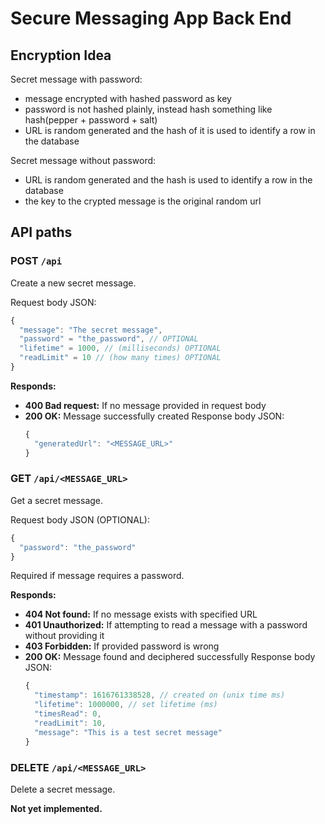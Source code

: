 # Secure Messaging App Back End

## Encryption Idea
Secret message with password:
- message encrypted with hashed password as key
- password is not hashed plainly, instead hash something like hash(pepper + password + salt)
- URL is random generated and the hash of it is used to identify a row in the database

Secret message without password:
- URL is random generated and the hash is used to identify a row in the database
- the key to the crypted message is the original random url

## API paths
### **POST** `/api`
Create a new secret message.

Request body JSON:

```js
{
  "message": "The secret message",
  "password" = "the_password", // OPTIONAL
  "lifetime" = 1000, // (milliseconds) OPTIONAL
  "readLimit" = 10 // (how many times) OPTIONAL
}
```

**Responds:**
- **400 Bad request:** If no message provided in request body
- **200 OK:** Message successfully created
  Response body JSON:
  ```js
  {
    "generatedUrl": "<MESSAGE_URL>"
  }
  ```
### **GET** `/api/<MESSAGE_URL>`
Get a secret message.

Request body JSON (OPTIONAL):

```js
{
  "password": "the_password"
}
```
Required if message requires a password.

**Responds:**
- **404 Not found:** If no message exists with specified URL
- **401 Unauthorized:** If attempting to read a message with a password without providing it
- **403 Forbidden:** If provided password is wrong
- **200 OK:** Message found and deciphered successfully
  Response body JSON:
  ```js
  {
    "timestamp": 1616761338528, // created on (unix time ms)
    "lifetime": 1000000, // set lifetime (ms)
    "timesRead": 0,
    "readLimit": 10,
    "message": "This is a test secret message"
  }
  ```
### **DELETE** `/api/<MESSAGE_URL>`
Delete a secret message.

**Not yet implemented.**

